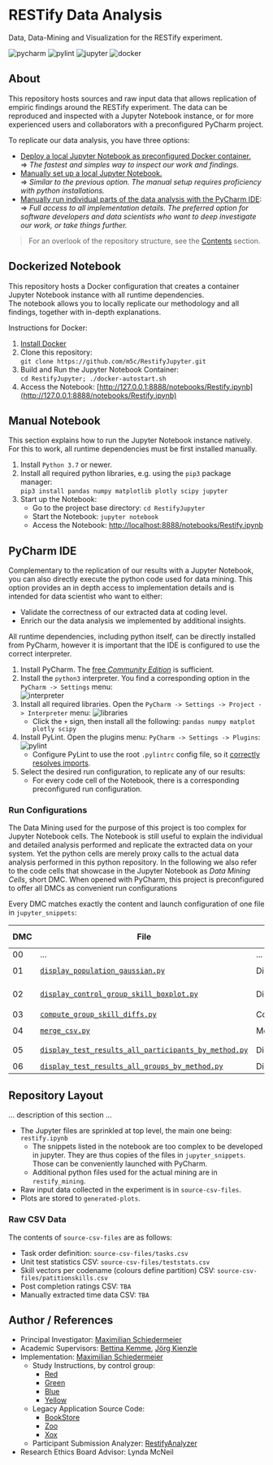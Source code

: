 # RESTify Data Analysis

Data, Data-Mining and Visualization for the RESTify experiment.

![pycharm](https://img.shields.io/badge/PyCharm-22.2.1-blue)
![pylint](https://img.shields.io/badge/PyLint-2.15.2-blue)
![jupyter](https://img.shields.io/badge/Jupyter%20Notebook-6.4.12-blue)
![docker](https://img.shields.io/badge/Docker%20Docker-20.10.17-blue)

## About

This repository hosts sources and raw input data that allows replication of empiric findings around the RESTify experiment.
The data can be reproduced and inspected with a Jupyter Notebook instance, or for more experienced users and collaborators with a preconfigured PyCharm project.

To replicate our data analysis, you have three options:

 * [Deploy a local Jupyter Notebook as preconfigured Docker container.](#dockerized-notebook)  
=> *The fastest and simples way to inspect our work and findings.*
 * [Manually set up a local Jupyter Notebook.](#manual-notebook)  
=> *Similar to the previous option. The manual setup requires proficiency with python installations.*
 * [Manually run individual parts of the data analysis with the PyCharm IDE](#pycharm-ide):  
=> *Full access to all implementation details. The preferred option for software developers and data scientists who want to deep investigate our work, or take things further.*

 > For an overlook of the repository structure, see the [Contents](#contents) section.

## Dockerized Notebook

This repository hosts a Docker configuration that creates a container Jupyter Notebook instance with all runtime dependencies.    
The notebook allows you to locally replicate our methodology and all findings, together with in-depth explanations.

Instructions for Docker:

1. [Install Docker](https://docs.docker.com/get-docker/)
2. Clone this repository:  
```git clone https://github.com/m5c/RestifyJupyter.git```
3. Build and Run the Jupyter Notebook Container:  
```cd RestifyJupyter; ./docker-autostart.sh```
4. Access the Notebook: [http://127.0.0.1:8888/notebooks/Restify.ipynb](http://127.0.0.1:8888/notebooks/Restify.ipynb)

## Manual Notebook

This section explains how to run the Jupyter Notebook instance natively. For this to work, all runtime dependencies must be first installed manually.  

 1. Install ```Python 3.7``` or newer.
 2. Install all required python libraries, e.g. using the ```pip3``` package manager:  
```pip3 install pandas numpy matplotlib plotly scipy jupyter```
 3. Start up the Notebook:
    * Go to the project base directory: ```cd RestifyJupyter```
    * Start the Notebook: ```jupyter notebook```
    * Access the Notebook: [http://localhost:8888/notebooks/Restify.ipynb](http://localhost:8888/notebooks/Restify.ipynb)

## PyCharm IDE

Complementary to the replication of our results with a Jupyter Notebook, you can also directly execute the python code used for data mining.
This option provides an in depth access to implementation details and is intended for data scientist who want to either:

 * Validate the correctness of our extracted data at coding level.
 * Enrich our the data analysis we implemented by additional insights.

All runtime dependencies, including python itself, can be directly installed from PyCharm, however it is important that the IDE is configured to use the correct interpreter.

 1. Install PyCharm. The [free *Community Edition*](https://www.jetbrains.com/pycharm/download/) is sufficient.
 2. Install the ```python3``` interpreter. You find a corresponding option in the ```PyCharm -> Settings``` menu:  
![interpreter](markdown/interpreter.png)
 3. Install all required libraries. Open the ```PyCharm -> Settings -> Project -> Interpreter``` menu:
![libraries](markdown/libraries.png)
    * Click the ```+``` sign, then install all the following: ```pandas numpy matplot plotly scipy```
 4. Install PyLint. Open the plugins menu: ```PyCharm -> Settings -> Plugins```:  
![pylint](markdown/pylint.png)
    * Configure PyLint to use the root ```.pylintrc``` config file, so it [correctly resolves imports](https://github.com/dense-analysis/ale/issues/208#issuecomment-265590465).
 5. Select the desired run configuration, to replicate any of our results:
    * For every code cell of the Notebook, there is a corresponding preconfigured run configuration.

### Run Configurations

The Data Mining used for the purpose of this project is too complex for Jupyter Notebook cells. The Notebook is still useful to explain the individual and detailed analysis performed and replicate the extracted data on your system. Yet the python cells are merely proxy calls to the actual data analysis performed in this python repository. In the following we also refer to the code cells that showcase in the Jupyter Notebook as *Data Mining Cells*, short DMC.
When opened with PyCharm, this project is preconfigured to offer all DMCs as convenient run configurations

Every DMC matches exactly the content and launch configuration of one file in ```jupyter_snippets```:

| DMC | File | PyCharm Launch Config | Output in ```generated-plots```|
|-----|---|---|---|
| 00  | ... | ... | ... |
| 01  | [```display_population_gaussian.py```](restify_mining/skill_extractors/extract_population_gaussian.py) | DisplayPopulationGaussian | ```generated-plots/gaussians.png``` |
| 02  | [```display_control_group_skill_boxplot.py```](restify_mining/skill_extractors/extract_control_group_boxplot.py) | DisplayControlGroupSkillBoxPlot | ```generated-plots/fused-stats.png``` |
| 03  | [```compute_group_skill_diffs.py```](restify_mining/skill_extractors/compute_cgroup_skill_diffs.py) | ComputeGroupSkillDiffs | ```--printed--``` |
| 04  | [```merge_csv.py```](restify_mining/skill_extractors/merge_csv.py) | MergeCsv | ```generated-csv-files/restify.csv``` |
| 05  | [```display_test_results_all_participants_by_method.py```](jupyter_snippets/pseudo_cell_05_all_results_all_participants.py) | DisplayParticipantTestResultsByMethod | ```05-test-individual.png``` |
| 06  | [```display_test_results_all_groups_by_method.py```](jupyter_snippets/pseudo_cell_06_all_tests_all_groups.py) | DisplayGroupTestResultsByMethod | ```06-test-heatmap.png``` |


## Repository Layout

... description of this section ...

* The Jupyter files are sprinkled at top level, the main one being: ```restify.ipynb```
    * The snippets listed in the notebook are too complex to be developed in jupyter. They are thus copies of the files
      in ```jupyter_snippets```. Those can be conveniently launched with PyCharm.
    * Additional python files used for the actual mining are in ```restify_mining```.
* Raw input data collected in the experiment is in ```source-csv-files```.
* Plots are stored to ```generated-plots```.

### Raw CSV Data

The contents of ```source-csv-files``` are as follows:

* Task order definition: ```source-csv-files/tasks.csv```
* Unit test statistics CSV: ```source-csv-files/teststats.csv```
* Skill vectors per codename (colours define partition) CSV: ```source-csv-files/patitionskills.csv```
* Post completion ratings CSV: ```TBA```
* Manually extracted time data CSV: ```TBA```


## Author / References

* Principal Investigator: [Maximilian Schiedermeier](https://www.cs.mcgill.ca/~mschie3/)
* Academic Supervisors: [Bettina Kemme](https://www.cs.mcgill.ca/~kemme/), [Jörg Kienzle](https://www.cs.mcgill.ca/~joerg/Home/Jorgs_Home.html)
* Implementation: [Maximilian Schiedermeier](https://github.com/m5c)
    * Study Instructions, by control group: 
       * [Red](https://www.cs.mcgill.ca/~mschie3/red/restify-study/)
       * [Green](https://www.cs.mcgill.ca/~mschie3/green/restify-study/)
       * [Blue](https://www.cs.mcgill.ca/~mschie3/blue/restify-study/)
       * [Yellow](https://www.cs.mcgill.ca/~mschie3/yellow/restify-study/)
    * Legacy Application Source Code:
       * [BookStore](https://github.com/m5c/BookStoreInternals/tree/RESTifyStudy)
       * [Zoo](https://github.com/m5c/Zoo/tree/RESTifyStudy)
       * [Xox](https://github.com/m5c/XoxInternals/tree/RESTifyStudy)
    * Participant Submission Analyzer: [RestifyAnalyzer](https://github.com/m5c/RestifyAnalyzer)
* Research Ethics Board Advisor: Lynda McNeil

